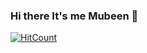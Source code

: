### Hi there It's me Mubeen 👋
[![HitCount](http://hits.dwyl.com/Mubeen31/Mubeen31.svg)](http://hits.dwyl.com/Mubeen31/Mubeen31)
<!--
**Mubeen31/Mubeen31** is a ✨ _special_ ✨ repository because its `README.md` (this file) appears on your GitHub profile.

Here are some ideas to get you started:

- 🔭 I’m currently working on web based dashboards that are created by Dash library.
- 🌱 I’m currently learning ...
- 👯 I’m looking to collaborate on ...
- 🤔 I’m looking for help with ...
- 💬 Ask me about ...
- 📫 How to reach me: ...
- 😄 Pronouns: ...
- ⚡ Fun fact: ...
-->

